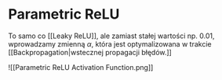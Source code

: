 # Parametric ReLU

To samo co [[Leaky ReLU]], ale zamiast stałej wartości np. $0.01$, wprowadzamy zmienną $\alpha$, która jest optymalizowana w trakcie [[Backpropagation|wstecznej propagacji błędów.]]

![[Parametric ReLU Activation Function.png]]